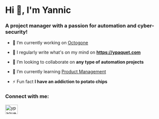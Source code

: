 # Hi 👋, I'm Yannic
### A project manager with a passion for automation and cyber-security!

- 🔭 I’m currently working on [Octogone](https://octogone.ai)

- 📝 I regularly write what's on my mind on **https://ypaquet.com**

- 👯 I’m looking to collaborate on **any type of automation projects**

- 🌱 I’m currently learning [Product Management](https://www.coursera.org/professional-certificates/ibm-product-manager)

- ⚡ Fun fact **I have an addiction to potato chips**

<h3 align="left">Connect with me:</h3>
<p align="left">
<a href="https://linkedin.com/in/ypaquet" target="blank"><img align="center" src="https://raw.githubusercontent.com/rahuldkjain/github-profile-readme-generator/master/src/images/icons/Social/linked-in-alt.svg" alt="ypaquet" height="30" width="40" /></a>
</p>


